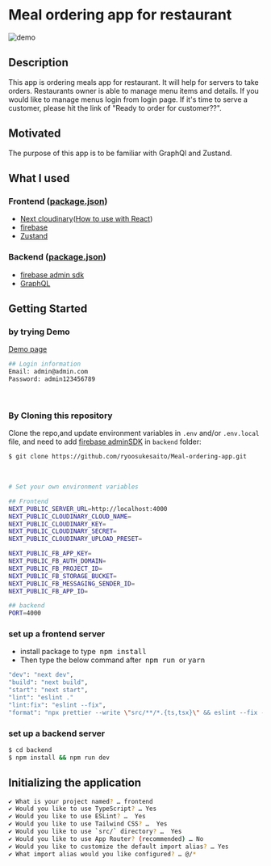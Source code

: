 # Meal ordering app for restaurant
![demo](public/meal-order-app-demo_out.gif)

## Description
This app is ordering meals app for restaurant. It will help for servers to take orders. Restaurants owner is able to manage menu items and details.
If you would like to manage menus login from login page. If it's time to serve a customer, please hit the link of "Ready to order for customer??". 
## Motivated
The purpose of this app is to be familiar with GraphQl and Zustand.

## What I used 
### Frontend ([package.json](https://github.com/ryoosukesaito/Meal-ordering-app/blob/main/package.json))
- [Next cloudinary](https://www.npmjs.com/package/next-cloudinary)([How to use with React](https://www.mridul.tech/blogs/how-to-upload-images-to-cloudinary-with-react-js))
- [firebase](https://firebase.google.com/)
- [Zustand](https://docs.pmnd.rs/zustand/getting-started/introduction)

### Backend ([package.json](https://github.com/ryoosukesaito/Meal-ordering-app/blob/main/backend/package.json))
- [firebase admin sdk](https://firebase.google.com/docs/admin/setup)
- [GraphQL](https://www.freecodecamp.org/news/how-to-use-typescript-with-graphql/)


## Getting Started
### by trying Demo
[Demo page](https://meal-order-app-ryoosukesaito.vercel.app/)<br/>
```bash
## Login information 
Email: admin@admin.com
Password: admin123456789
```
<br/>

### By Cloning this repository
Clone the repo,and update environment variables in `.env` and/or `.env.local` file, and need to add [firebase adminSDK](https://firebase.google.com/docs/admin/setup) in `backend` folder:


```bash
$ git clone https://github.com/ryoosukesaito/Meal-ordering-app.git
```
<br/>

```bash
# Set your own environment variables

## Frontend 
NEXT_PUBLIC_SERVER_URL=http://localhost:4000
NEXT_PUBLIC_CLOUDINARY_CLOUD_NAME=
NEXT_PUBLIC_CLOUDINARY_KEY=
NEXT_PUBLIC_CLOUDINARY_SECRET=
NEXT_PUBLIC_CLOUDINARY_UPLOAD_PRESET=

NEXT_PUBLIC_FB_APP_KEY=
NEXT_PUBLIC_FB_AUTH_DOMAIN=
NEXT_PUBLIC_FB_PROJECT_ID=
NEXT_PUBLIC_FB_STORAGE_BUCKET=
NEXT_PUBLIC_FB_MESSAGING_SENDER_ID=
NEXT_PUBLIC_FB_APP_ID=

## backend 
PORT=4000
```



### set up a frontend server
- install package to type &nbsp;<kbd>npm install</kbd>
- Then type the below command after &nbsp;<kbd>npm run</kbd>&nbsp; or <kbd>yarn</kbd>&nbsp;

```bash
"dev": "next dev",
"build": "next build", 
"start": "next start",
"lint": "eslint ." 
"lint:fix": "eslint --fix",
"format": "npx prettier --write \"src/**/*.{ts,tsx}\" && eslint --fix --ext \"src/**/*.{ts,tsx}\"" 
```

### set up a backend server
```bash
$ cd backend
$ npm install && npm run dev
```


## Initializing the application
```bash
✔ What is your project named? … frontend
✔ Would you like to use TypeScript? … Yes
✔ Would you like to use ESLint? …  Yes
✔ Would you like to use Tailwind CSS? …  Yes
✔ Would you like to use `src/` directory? …  Yes
✔ Would you like to use App Router? (recommended) … No
✔ Would you like to customize the default import alias? … Yes
✔ What import alias would you like configured? … @/*
```


